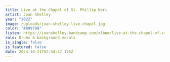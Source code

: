 ```yaml
---
title: Live at the Chapel of St. Phillip Neri
artist: Joan Shelley
year: "2022"
image: /uploads/joan-shelley-live-chapel.jpg
color: "#899788"
listen: https://joanshelley.bandcamp.com/album/live-at-the-chapel-of-st-phillip-neri
role: Drums & background vocals
is_single: false
is_featured: false
date: 2024-10-21T02:54:47.175Z
---
```

